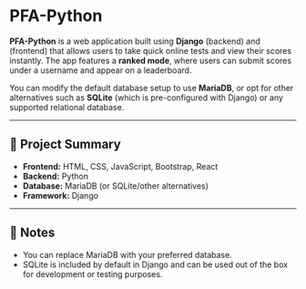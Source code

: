 # PFA-Python

**PFA-Python** is a web application built using **Django** (backend) and (frontend) that allows users to take quick online tests and view their scores instantly. The app features a **ranked mode**, where users can submit scores under a username and appear on a leaderboard.

You can modify the default database setup to use **MariaDB**, or opt for other alternatives such as **SQLite** (which is pre-configured with Django) or any supported relational database.

---

## 🔧 Project Summary

- **Frontend:** HTML, CSS, JavaScript, Bootstrap, React  
- **Backend:** Python  
- **Database:** MariaDB (or SQLite/other alternatives)  
- **Framework:** Django  

---

## 📝 Notes

- You can replace MariaDB with your preferred database.
- SQLite is included by default in Django and can be used out of the box for development or testing purposes.
